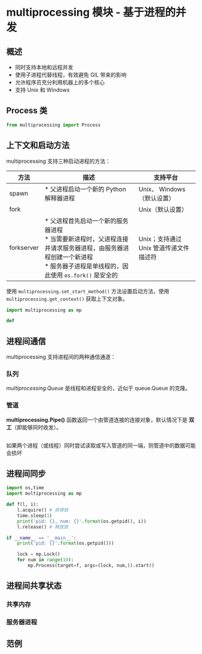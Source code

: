 # multiprocessing 模块 - 基于进程的并发

## 概述

* 同时支持本地和远程并发
* 使用子进程代替线程，有效避免 GIL 带来的影响
* 允许程序员充分利用机器上的多个核心
* 支持 Unix 和 Windows

## Process 类

```python
from multiprocessing import Process
```

## 上下文和启动方法

multiprocessing 支持三种启动进程的方法：

| 方法       | 描述                                                                                                                                                                          | 支持平台                               |
| ---------- | ----------------------------------------------------------------------------------------------------------------------------------------------------------------------------- | -------------------------------------- |
| spawn      | * 父进程启动一个新的 Python 解释器进程                                                                                                                                        | Unix、 Windows（默认设置）             |
| fork       |                                                                                                                                                                               | Unix（默认设置）                       |
| forkserver | * 父进程首先启动一个新的服务器进程 <br> * 当需要新进程时，父进程连接并请求服务器进程，由服务器进程创建一个新进程 <br> * 服务器子进程是单线程的，因此使用 `os.fork()` 是安全的 | Unix；支持通过 Unix 管道传递文件描述符 |

使用 `multiprocessing.set_start_method()` 方法设置启动方法，使用 `multiprocessing.get_context()` 获取上下文对象。

```python
import multiprocessing as mp

def
```

## 进程间通信

multiprocessing 支持进程间的两种通信通道：

### 队列

_multiprocessing.Queue_ 是线程和进程安全的，近似于 queue.Queue 的克隆。

### 管道

**multiprocessing.Pipe()** 函数返回一个由管道连接的连接对象，默认情况下是 **双工**（即能够同时收发）。

```python
```

如果两个进程（或线程）同时尝试读取或写入管道的同一端，则管道中的数据可能会损坏

## 进程间同步

```python
import os,time
import multiprocessing as mp

def f(l, i):
    l.acquire() # 获得锁
    time.sleep(1)
    print('pid: {}, num: {}'.format(os.getpid(), i))
    l.release() # 释放锁

if __name__ == '__main__':
    print('pid: {}'.format(os.getpid()))

    lock = mp.Lock()
    for num in range(10):
        mp.Process(target=f, args=(lock, num,)).start()

```

## 进程间共享状态

### 共享内存

### 服务器进程

## 范例

```python
```